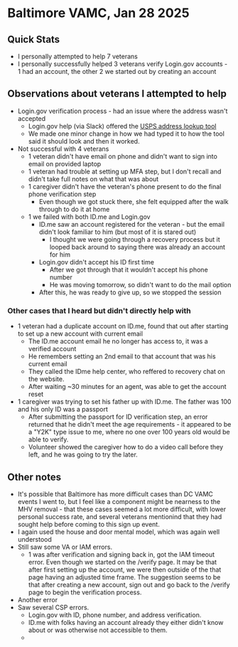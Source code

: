 # Baltimore VAMC, Jan 28 2025


## Quick Stats
* I personally attempted to help 7 veterans
* I personally successfully helped 3 veterans verify Login.gov accounts - 1 had an account, the other 2 we started out by creating an account


## Observations about veterans I attempted to help
* Login.gov verification process - had an issue where the address wasn't accepted
   * Login.gov help (via Slack) offered the [USPS address lookup tool](https://tools.usps.com/zip-code-lookup.htm?byaddress)
   * We made one minor change in how we had typed it to how the tool said it should look and then it worked.
* Not successful with 4 veterans
   * 1 veteran didn't have email on phone and didn't want to sign into email on provided laptop
   * 1 veteran had trouble at setting up MFA step, but I don't recall and didn't take full notes on what that was about
   * 1 caregiver didn't have the veteran's phone present to do the final phone verification step
      * Even though we got stuck there, she felt equipped after the walk through to do it at home
   * 1 we failed with both ID.me and Login.gov
      * ID.me saw an account registered for the veteran - but the email didn't look familiar to him (but most of it is stared out)
         * I thought we were going through a recovery process but it looped back around to saying there was already an account for him
      * Login.gov didn't accept his ID first time
         * After we got through that it wouldn't accept his phone number
         * He was moving tomorrow, so didn't want to do the mail option
      * After this, he was ready to give up, so we stopped the session

### Other cases that I heard but didn't directly help with 
   * 1 veteran had a duplicate account on ID.me, found that out after starting to set up a new account with current email
      * The ID.me account email he no longer has access to, it was a verified account
      * He remembers setting an 2nd email to that account that was his current email
      * They called the IDme help center, who reffered to recovery chat on the website.
      * After waiting ~30 minutes for an agent, was able to get the account reset
   * 1 caregiver was trying to set his father up with ID.me. The father was 100 and his only ID was a passport
      * After submitting the passport for ID verification step, an error returned that he didn't meet the age requirements - it appeared to be a "Y2K" type issue to me, where no one over 100 years old would be able to verify.
      * Volunteer showed the caregiver how to do a video call before they left, and he was going to try the later.

## Other notes
* It's possible that Baltimore has more difficult cases than DC VAMC events I went to, but I feel like a component might be nearness to the MHV removal - that these cases seemed a lot more difficult, with lower personal success rate, and several veterans mentionind that they had sought help before coming to this sign up event.
* I again used the house and door mental model, which was again well understood
* Still saw some VA or IAM errors.
   * 1 was after verification and signing back in, got the IAM timeout error. Even though we started on the /verify page. It may be that after first setting up the account, we were then outside of the that page having an adjusted time frame. The suggestion seems to be that after creating a new account, sign out and go back to the /verify page to begin the verification process.
* Another error
* Saw several CSP errors.
   * Login.gov with ID, phone number, and address verification.
   * ID.me with folks having an account already they either didn't know about or was otherwise not accessible to them.
   * 
